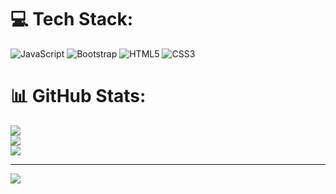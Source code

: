 
# 💻 Tech Stack:
![JavaScript](https://img.shields.io/badge/javascript-%23323330.svg?style=for-the-badge&logo=javascript&logoColor=%23F7DF1E) ![Bootstrap](https://img.shields.io/badge/bootstrap-%238511FA.svg?style=for-the-badge&logo=bootstrap&logoColor=white) ![HTML5](https://img.shields.io/badge/html5-%23E34F26.svg?style=for-the-badge&logo=html5&logoColor=white) ![CSS3](https://img.shields.io/badge/css3-%231572B6.svg?style=for-the-badge&logo=css3&logoColor=white)
# 📊 GitHub Stats:
![](https://github-readme-stats.vercel.app/api?username=amar804&theme=dark&hide_border=false&include_all_commits=false&count_private=false)<br/>
![](https://nirzak-streak-stats.vercel.app/?user=amar804&theme=dark&hide_border=false)<br/>
![](https://github-readme-stats.vercel.app/api/top-langs/?username=amar804&theme=dark&hide_border=false&include_all_commits=false&count_private=false&layout=compact)

---
[![](https://visitcount.itsvg.in/api?id=amar804&icon=0&color=0)](https://visitcount.itsvg.in)

<!-- Proudly created with GPRM ( https://gprm.itsvg.in ) -->
